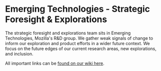 # Emerging Technologies - Strategic Foresight & Explorations

The strategic foresight and explorations team sits in Emerging Technologies, Mozilla's R&D group. We gather weak signals of change to inform our exploration and product efforts in a wider future context. We focus on the future edges of our current research areas, new explorations, and inclusion. 

All important links can be [found on our wiki here](https://wiki.mozilla.org/Strategic_Foresight_and_Explorations).
